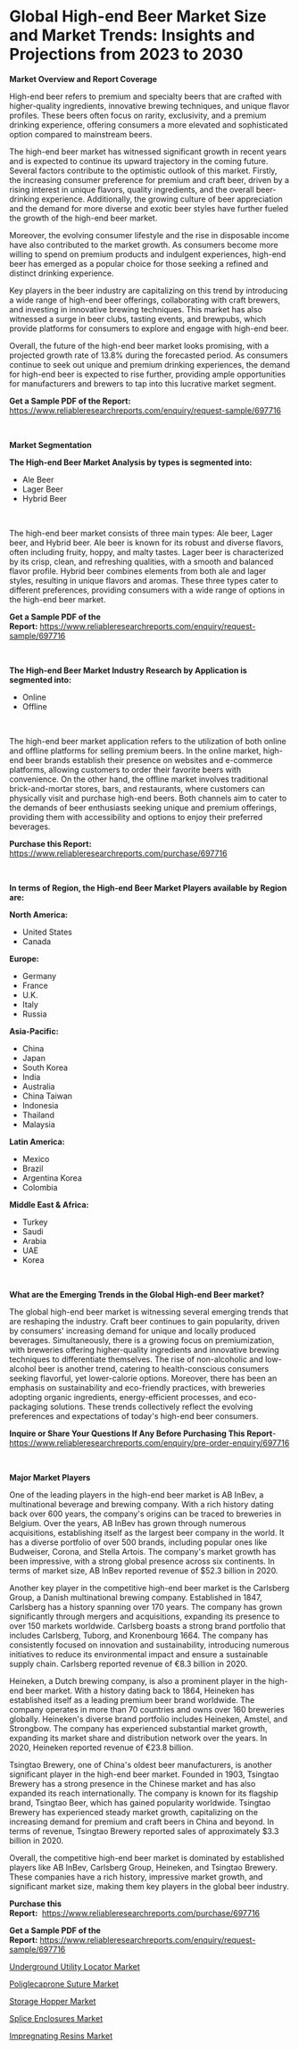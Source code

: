 <p><h1>Global High-end Beer Market Size and Market Trends: Insights and Projections from 2023 to 2030</h1></p><p><strong>Market Overview and Report Coverage</strong></p>
<p><p>High-end beer refers to premium and specialty beers that are crafted with higher-quality ingredients, innovative brewing techniques, and unique flavor profiles. These beers often focus on rarity, exclusivity, and a premium drinking experience, offering consumers a more elevated and sophisticated option compared to mainstream beers.</p><p>The high-end beer market has witnessed significant growth in recent years and is expected to continue its upward trajectory in the coming future. Several factors contribute to the optimistic outlook of this market. Firstly, the increasing consumer preference for premium and craft beer, driven by a rising interest in unique flavors, quality ingredients, and the overall beer-drinking experience. Additionally, the growing culture of beer appreciation and the demand for more diverse and exotic beer styles have further fueled the growth of the high-end beer market.</p><p>Moreover, the evolving consumer lifestyle and the rise in disposable income have also contributed to the market growth. As consumers become more willing to spend on premium products and indulgent experiences, high-end beer has emerged as a popular choice for those seeking a refined and distinct drinking experience.</p><p>Key players in the beer industry are capitalizing on this trend by introducing a wide range of high-end beer offerings, collaborating with craft brewers, and investing in innovative brewing techniques. This market has also witnessed a surge in beer clubs, tasting events, and brewpubs, which provide platforms for consumers to explore and engage with high-end beer.</p><p>Overall, the future of the high-end beer market looks promising, with a projected growth rate of 13.8% during the forecasted period. As consumers continue to seek out unique and premium drinking experiences, the demand for high-end beer is expected to rise further, providing ample opportunities for manufacturers and brewers to tap into this lucrative market segment.</p></p>
<p><strong>Get a Sample PDF of the Report:</strong> <a href="https://www.reliableresearchreports.com/enquiry/request-sample/697716">https://www.reliableresearchreports.com/enquiry/request-sample/697716</a></p>
<p>&nbsp;</p>
<p><strong>Market Segmentation</strong></p>
<p><strong>The High-end Beer Market Analysis by types is segmented into:</strong></p>
<p><ul><li>Ale Beer</li><li>Lager Beer</li><li>Hybrid Beer</li></ul></p>
<p>&nbsp;</p>
<p><p>The high-end beer market consists of three main types: Ale beer, Lager beer, and Hybrid beer. Ale beer is known for its robust and diverse flavors, often including fruity, hoppy, and malty tastes. Lager beer is characterized by its crisp, clean, and refreshing qualities, with a smooth and balanced flavor profile. Hybrid beer combines elements from both ale and lager styles, resulting in unique flavors and aromas. These three types cater to different preferences, providing consumers with a wide range of options in the high-end beer market.</p></p>
<p><strong>Get a Sample PDF of the Report:</strong>&nbsp;<a href="https://www.reliableresearchreports.com/enquiry/request-sample/697716">https://www.reliableresearchreports.com/enquiry/request-sample/697716</a></p>
<p>&nbsp;</p>
<p><strong>The High-end Beer Market Industry Research by Application is segmented into:</strong></p>
<p><ul><li>Online</li><li>Offline</li></ul></p>
<p>&nbsp;</p>
<p><p>The high-end beer market application refers to the utilization of both online and offline platforms for selling premium beers. In the online market, high-end beer brands establish their presence on websites and e-commerce platforms, allowing customers to order their favorite beers with convenience. On the other hand, the offline market involves traditional brick-and-mortar stores, bars, and restaurants, where customers can physically visit and purchase high-end beers. Both channels aim to cater to the demands of beer enthusiasts seeking unique and premium offerings, providing them with accessibility and options to enjoy their preferred beverages.</p></p>
<p><strong>Purchase this Report:</strong>&nbsp; <a href="https://www.reliableresearchreports.com/purchase/697716">https://www.reliableresearchreports.com/purchase/697716</a></p>
<p>&nbsp;</p>
<p><strong>In terms of Region, the High-end Beer Market Players available by Region are:</strong></p>
<p>
    <p> <strong> North America: </strong>
        <ul>
            <li>United States</li>
            <li>Canada</li>
        </ul>
        </p> 
    <p> <strong> Europe: </strong>
        <ul>
            <li>Germany</li>
            <li>France</li>
            <li>U.K.</li>
            <li>Italy</li>
            <li>Russia</li>
        </ul>
        </p> 
    <p> <strong> Asia-Pacific: </strong>
        <ul>
            <li>China</li>
            <li>Japan</li>
            <li>South Korea</li>
            <li>India</li>
            <li>Australia</li>
            <li>China Taiwan</li>
            <li>Indonesia</li>
            <li>Thailand</li>
            <li>Malaysia</li>
        </ul>
        </p> 
    <p> <strong> Latin America: </strong>
        <ul>
            <li>Mexico</li>
            <li>Brazil</li>
            <li>Argentina Korea</li>
            <li>Colombia</li>
        </ul>
        </p> 
    <p> <strong> Middle East & Africa: </strong>
        <ul>
            <li>Turkey</li>
            <li>Saudi</li>
            <li>Arabia</li>
            <li>UAE</li>
            <li>Korea</li>
        </ul>
    </p>
    </p>
<p>&nbsp;</p>
<p><strong>What are the Emerging Trends in the Global High-end Beer market?</strong></p>
<p><p>The global high-end beer market is witnessing several emerging trends that are reshaping the industry. Craft beer continues to gain popularity, driven by consumers' increasing demand for unique and locally produced beverages. Simultaneously, there is a growing focus on premiumization, with breweries offering higher-quality ingredients and innovative brewing techniques to differentiate themselves. The rise of non-alcoholic and low-alcohol beer is another trend, catering to health-conscious consumers seeking flavorful, yet lower-calorie options. Moreover, there has been an emphasis on sustainability and eco-friendly practices, with breweries adopting organic ingredients, energy-efficient processes, and eco-packaging solutions. These trends collectively reflect the evolving preferences and expectations of today's high-end beer consumers.</p></p>
<p><strong>Inquire or Share Your Questions If Any Before Purchasing This Report</strong>- <a href="https://www.reliableresearchreports.com/enquiry/pre-order-enquiry/697716">https://www.reliableresearchreports.com/enquiry/pre-order-enquiry/697716</a></p>
<p>&nbsp;</p>
<p><strong>Major Market Players</strong></p>
<p><p>One of the leading players in the high-end beer market is AB InBev, a multinational beverage and brewing company. With a rich history dating back over 600 years, the company's origins can be traced to breweries in Belgium. Over the years, AB InBev has grown through numerous acquisitions, establishing itself as the largest beer company in the world. It has a diverse portfolio of over 500 brands, including popular ones like Budweiser, Corona, and Stella Artois. The company's market growth has been impressive, with a strong global presence across six continents. In terms of market size, AB InBev reported revenue of $52.3 billion in 2020.</p><p>Another key player in the competitive high-end beer market is the Carlsberg Group, a Danish multinational brewing company. Established in 1847, Carlsberg has a history spanning over 170 years. The company has grown significantly through mergers and acquisitions, expanding its presence to over 150 markets worldwide. Carlsberg boasts a strong brand portfolio that includes Carlsberg, Tuborg, and Kronenbourg 1664. The company has consistently focused on innovation and sustainability, introducing numerous initiatives to reduce its environmental impact and ensure a sustainable supply chain. Carlsberg reported revenue of €8.3 billion in 2020.</p><p>Heineken, a Dutch brewing company, is also a prominent player in the high-end beer market. With a history dating back to 1864, Heineken has established itself as a leading premium beer brand worldwide. The company operates in more than 70 countries and owns over 160 breweries globally. Heineken's diverse brand portfolio includes Heineken, Amstel, and Strongbow. The company has experienced substantial market growth, expanding its market share and distribution network over the years. In 2020, Heineken reported revenue of €23.8 billion.</p><p>Tsingtao Brewery, one of China's oldest beer manufacturers, is another significant player in the high-end beer market. Founded in 1903, Tsingtao Brewery has a strong presence in the Chinese market and has also expanded its reach internationally. The company is known for its flagship brand, Tsingtao Beer, which has gained popularity worldwide. Tsingtao Brewery has experienced steady market growth, capitalizing on the increasing demand for premium and craft beers in China and beyond. In terms of revenue, Tsingtao Brewery reported sales of approximately $3.3 billion in 2020.</p><p>Overall, the competitive high-end beer market is dominated by established players like AB InBev, Carlsberg Group, Heineken, and Tsingtao Brewery. These companies have a rich history, impressive market growth, and significant market size, making them key players in the global beer industry.</p></p>
<p><strong>Purchase this Report:</strong>&nbsp;&nbsp;<a href="https://www.reliableresearchreports.com/purchase/697716">https://www.reliableresearchreports.com/purchase/697716</a></p>
<p></p>
<p><strong>Get a Sample PDF of the Report:</strong>&nbsp;<a href="https://www.reliableresearchreports.com/enquiry/request-sample/697716">https://www.reliableresearchreports.com/enquiry/request-sample/697716</a></p>
<p><p><a href="https://www.linkedin.com/pulse/underground-utility-locator-market-insights-players-forecast-glale/">Underground Utility Locator Market</a></p><p><a href="https://medium.com/@trystanward/poliglecaprone-suture-market-size-cagr-trends-2024-2030-5aa8a1778025">Poliglecaprone Suture Market</a></p><p><a href="https://www.linkedin.com/pulse/storage-hopper-market-size-2023-2030-global-industrial-nnb3c/">Storage Hopper Market</a></p><p><a href="https://www.linkedin.com/pulse/splice-enclosures-market-insights-players-forecast-till-57kvc/">Splice Enclosures Market</a></p><p><a href="https://medium.com/@elvirabogdani08/impregnating-resins-market-size-growth-forecast-2023-2030-d9c3067f7742">Impregnating Resins Market</a></p></p>
